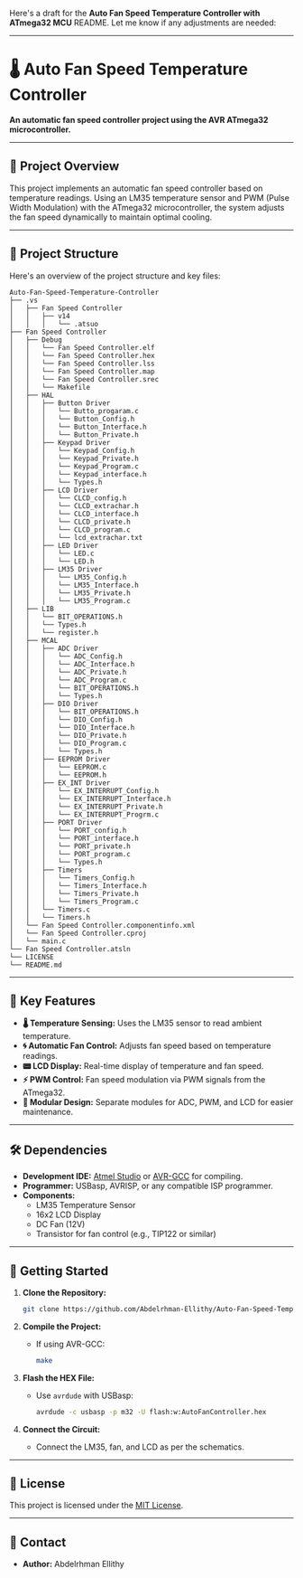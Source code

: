 Here's a draft for the **Auto Fan Speed Temperature Controller with ATmega32 MCU** README. Let me know if any adjustments are needed:

---

# 🌡️ Auto Fan Speed Temperature Controller

**An automatic fan speed controller project using the AVR ATmega32 microcontroller.**

---

## 📃 Project Overview

This project implements an automatic fan speed controller based on temperature readings. Using an LM35 temperature sensor and PWM (Pulse Width Modulation) with the ATmega32 microcontroller, the system adjusts the fan speed dynamically to maintain optimal cooling.

---

## 📂 Project Structure

Here's an overview of the project structure and key files:

```
Auto-Fan-Speed-Temperature-Controller
├── .vs
│   ├── Fan Speed Controller
│   │   ├── v14
│   │   │   └── .atsuo
├── Fan Speed Controller
│   ├── Debug
│   │   └── Fan Speed Controller.elf
│   │   └── Fan Speed Controller.hex
│   │   └── Fan Speed Controller.lss
│   │   └── Fan Speed Controller.map
│   │   └── Fan Speed Controller.srec
│   │   └── Makefile
│   ├── HAL
│   │   ├── Button Driver
│   │   │   └── Butto_progaram.c
│   │   │   └── Button_Config.h
│   │   │   └── Button_Interface.h
│   │   │   └── Button_Private.h
│   │   ├── Keypad Driver
│   │   │   └── Keypad_Config.h
│   │   │   └── Keypad_Private.h
│   │   │   └── Keypad_Program.c
│   │   │   └── Keypad_interface.h
│   │   │   └── Types.h
│   │   ├── LCD Driver
│   │   │   └── CLCD_config.h
│   │   │   └── CLCD_extrachar.h
│   │   │   └── CLCD_interface.h
│   │   │   └── CLCD_private.h
│   │   │   └── CLCD_program.c
│   │   │   └── lcd_extrachar.txt
│   │   ├── LED Driver
│   │   │   └── LED.c
│   │   │   └── LED.h
│   │   ├── LM35 Driver
│   │   │   └── LM35_Config.h
│   │   │   └── LM35_Interface.h
│   │   │   └── LM35_Private.h
│   │   │   └── LM35_Program.c
│   ├── LIB
│   │   └── BIT_OPERATIONS.h
│   │   └── Types.h
│   │   └── register.h
│   ├── MCAL
│   │   ├── ADC Driver
│   │   │   └── ADC_Config.h
│   │   │   └── ADC_Interface.h
│   │   │   └── ADC_Private.h
│   │   │   └── ADC_Program.c
│   │   │   └── BIT_OPERATIONS.h
│   │   │   └── Types.h
│   │   ├── DIO Driver
│   │   │   └── BIT_OPERATIONS.h
│   │   │   └── DIO_Config.h
│   │   │   └── DIO_Interface.h
│   │   │   └── DIO_Private.h
│   │   │   └── DIO_Program.c
│   │   │   └── Types.h
│   │   ├── EEPROM Driver
│   │   │   └── EEPROM.c
│   │   │   └── EEPROM.h
│   │   ├── EX_INT Driver
│   │   │   └── EX_INTERRUPT_Config.h
│   │   │   └── EX_INTERRUPT_Interface.h
│   │   │   └── EX_INTERRUPT_Private.h
│   │   │   └── EX_INTERRUPT_Progrm.c
│   │   ├── PORT Driver
│   │   │   └── PORT_config.h
│   │   │   └── PORT_interface.h
│   │   │   └── PORT_private.h
│   │   │   └── PORT_program.c
│   │   │   └── Types.h
│   │   ├── Timers
│   │   │   └── Timers_Config.h
│   │   │   └── Timers_Interface.h
│   │   │   └── Timers_Private.h
│   │   │   └── Timers_Program.c
│   │   └── Timers.c
│   │   └── Timers.h
│   └── Fan Speed Controller.componentinfo.xml
│   └── Fan Speed Controller.cproj
│   └── main.c
└── Fan Speed Controller.atsln
└── LICENSE
└── README.md
```

---

## 📝 Key Features

- **🌡️ Temperature Sensing:** Uses the LM35 sensor to read ambient temperature.
- **🌀 Automatic Fan Control:** Adjusts fan speed based on temperature readings.
- **📟 LCD Display:** Real-time display of temperature and fan speed.
- **⚡ PWM Control:** Fan speed modulation via PWM signals from the ATmega32.
- **🔧 Modular Design:** Separate modules for ADC, PWM, and LCD for easier maintenance.

---

## 🛠️ Dependencies

- **Development IDE:** [Atmel Studio](https://www.microchip.com/en-us/tools-resources/develop/microchip-studio) or [AVR-GCC](https://www.microchip.com/en-us/development-tools-tools-and-software/gcc-compilers) for compiling.
- **Programmer:** USBasp, AVRISP, or any compatible ISP programmer.
- **Components:**
  - LM35 Temperature Sensor
  - 16x2 LCD Display
  - DC Fan (12V)
  - Transistor for fan control (e.g., TIP122 or similar)

---

## 🚀 Getting Started

1. **Clone the Repository:**
   ```bash
   git clone https://github.com/Abdelrhman-Ellithy/Auto-Fan-Speed-Temperature-Controller.git
   ```

2. **Compile the Project:**
   - If using AVR-GCC:
     ```bash
     make
     ```

3. **Flash the HEX File:**
   - Use `avrdude` with USBasp:
     ```bash
     avrdude -c usbasp -p m32 -U flash:w:AutoFanController.hex
     ```

4. **Connect the Circuit:**
   - Connect the LM35, fan, and LCD as per the schematics.

---

## 📜 License

This project is licensed under the [MIT License](LICENSE).

---

## 💬 Contact

- **Author:** Abdelrhman Ellithy  
